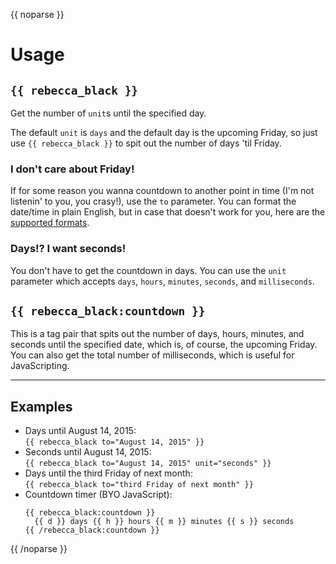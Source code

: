 {{ noparse }}
# Usage
## `{{ rebecca_black }}`
Get the number of `unit`s until the specified day.

The default `unit` is `days` and the default day is the upcoming Friday, so just use
`{{ rebecca_black }}` to spit out the number of days 'til Friday.


### I don't care about Friday!
If for some reason you wanna countdown to another point in time (I'm not listenin' to you, you crasy!),
use the `to` parameter. You can format the date/time in plain English, but in case that doesn't work
for you, here are the [supported formats](http://php.net/manual/en/datetime.formats.php).


### Days!? I want seconds!
You don't have to get the countdown in days. You can use the `unit` parameter which accepts `days`,
`hours`, `minutes`, `seconds`, and `milliseconds`.





## `{{ rebecca_black:countdown }}`
This is a tag pair that spits out the number of days, hours, minutes, and seconds until the
specified date, which is, of course, the upcoming Friday. You can also get the total number of
milliseconds, which is useful for JavaScripting.


---


## Examples
- Days until August 14, 2015:  
  `{{ rebecca_black to="August 14, 2015" }}`
- Seconds until August 14, 2015:  
  `{{ rebecca_black to="August 14, 2015" unit="seconds" }}`
- Days until the third Friday of next month:  
  `{{ rebecca_black to="third Friday of next month" }}`
- Countdown timer (BYO JavaScript):
  ```
  {{ rebecca_black:countdown }}
    {{ d }} days {{ h }} hours {{ m }} minutes {{ s }} seconds
  {{ /rebecca_black:countdown }}
  ```
{{ /noparse }}
